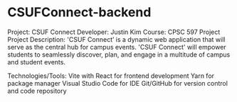 # CSUFConnect-backend

Project: CSUF Connect
Developer: Justin Kim
Course: CPSC 597 Project
Project Description:
'CSUF Connect’ is a dynamic web application that will serve as the central hub for campus events. 'CSUF Connect' will empower students to seamlessly discover, plan, and engage in a multitude of campus and student events.

Technologies/Tools:
Vite with React for frontend development
Yarn for package manager
Visual Studio Code for IDE
Git/GitHub for version control and code repository
